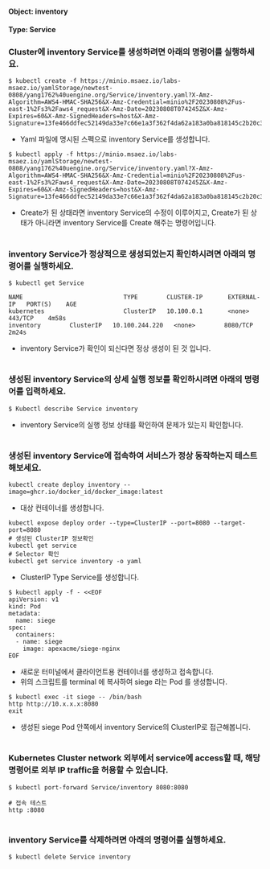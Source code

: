 
#### Object: inventory
#### Type: Service

### Cluster에 inventory Service를 생성하려면 아래의 명령어를 실행하세요.

```
$ kubectl create -f https://minio.msaez.io/labs-msaez.io/yamlStorage/newtest-0808/yang1762%40uengine.org/Service/inventory.yaml?X-Amz-Algorithm=AWS4-HMAC-SHA256&X-Amz-Credential=minio%2F20230808%2Fus-east-1%2Fs3%2Faws4_request&X-Amz-Date=20230808T074245Z&X-Amz-Expires=60&X-Amz-SignedHeaders=host&X-Amz-Signature=13fe466ddfec52149da33e7c66e1a3f362f4da62a183a0ba818145c2b20c394c
```
- Yaml 파일에 명시된 스펙으로 inventory Service를 생성합니다.  

```
$ kubectl apply -f https://minio.msaez.io/labs-msaez.io/yamlStorage/newtest-0808/yang1762%40uengine.org/Service/inventory.yaml?X-Amz-Algorithm=AWS4-HMAC-SHA256&X-Amz-Credential=minio%2F20230808%2Fus-east-1%2Fs3%2Faws4_request&X-Amz-Date=20230808T074245Z&X-Amz-Expires=60&X-Amz-SignedHeaders=host&X-Amz-Signature=13fe466ddfec52149da33e7c66e1a3f362f4da62a183a0ba818145c2b20c394c
```
- Create가 된 상태라면 inventory Service의 수정이 이루어지고, Create가 된 상태가 아니라면 inventory Service를 Create 해주는 명령어입니다.
#

### inventory Service가 정상적으로 생성되었는지 확인하시려면 아래의 명령어를 실행하세요.

```
$ kubectl get Service

NAME                            TYPE        CLUSTER-IP       EXTERNAL-IP   PORT(S)    AGE
kubernetes                      ClusterIP   10.100.0.1       <none>        443/TCP    4m58s
inventory        ClusterIP   10.100.244.220   <none>        8080/TCP   2m24s

```
- inventory Service가 확인이 되신다면 정상 생성이 된 것 입니다.
#

### 생성된 inventory Service의 상세 실행 정보를 확인하시려면 아래의 명령어를 입력하세요.

```
$ Kubectl describe Service inventory
```
- inventory Service의 실행 정보 상태를 확인하여 문제가 있는지 확인합니다.
#

### 생성된 inventory Service에 접속하여 서비스가 정상 동작하는지 테스트 해보세요.

```
kubectl create deploy inventory --image=ghcr.io/docker_id/docker_image:latest
```
- 대상 컨테이너를 생성합니다.  

```
kubectl expose deploy order --type=ClusterIP --port=8080 --target-port=8080
# 생성된 ClusterIP 정보확인
kubectl get service 
# Selector 확인
kubectl get service inventory -o yaml
```
- ClusterIP Type Service를 생성합니다.

```
$ kubectl apply -f - <<EOF
apiVersion: v1
kind: Pod
metadata:
  name: siege
spec:
  containers:
  - name: siege
    image: apexacme/siege-nginx
EOF
```
- 새로운 터미널에서 클라이언트용 컨테이너를 생성하고 접속합니다.
- 위의 스크립트를 terminal 에 복사하여 siege 라는 Pod 를 생성합니다.  

```
$ kubectl exec -it siege -- /bin/bash
http http://10.x.x.x:8080
exit
```
- 생성된 siege Pod 안쪽에서 inventory Service의 ClusterIP로 접근해봅니다.
#

### Kubernetes Cluster network 외부에서 service에 access할 때, 해당 명령어로 외부 IP traffic을 허용할 수 있습니다.

```
$ kubectl port-forward Service/inventory 8080:8080

# 접속 테스트
http :8080
```
#

### inventory Service를 삭제하려면 아래의 명령어를 실행하세요.

```
$ kubectl delete Service inventory
```
#

